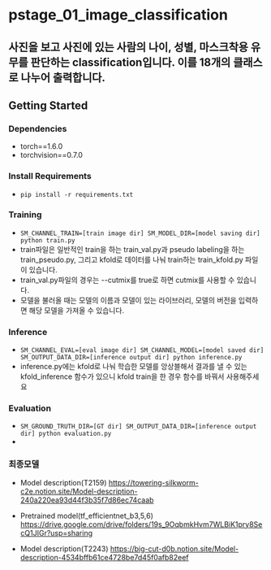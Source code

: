 # pstage_01_image_classification
## 사진을 보고 사진에 있는 사람의 나이, 성별, 마스크착용 유무를 판단하는 classification입니다. 이를 18개의 클래스로 나누어 출력합니다.

## Getting Started    
### Dependencies
- torch==1.6.0
- torchvision==0.7.0                                                              

### Install Requirements
- `pip install -r requirements.txt`

### Training
- `SM_CHANNEL_TRAIN=[train image dir] SM_MODEL_DIR=[model saving dir] python train.py`
- train파일은 일반적인 train을 하는 train_val.py과 pseudo labeling을 하는 train_pseudo.py, 그리고 kfold로 데이터를 나눠 train하는 train_kfold.py 파일이 있습니다.
- train_val.py파일의 경우는 --cutmix를 true로 하면 cutmix를 사용할 수 있습니다.
- 모델을 불러올 때는 모델의 이름과 모델이 있는 라이브러리, 모델의 버전을 입력하면 해당 모델을 가져올 수 있습니다.
### Inference
- `SM_CHANNEL_EVAL=[eval image dir] SM_CHANNEL_MODEL=[model saved dir] SM_OUTPUT_DATA_DIR=[inference output dir] python inference.py`
- inference.py에는 kfold로 나눠 학습한 모델를 앙상블해서 결과를 낼 수 있는 kfold_inference 함수가 있으니 kfold train을 한 경우 함수를 바꿔서 사용해주세요 
### Evaluation
- `SM_GROUND_TRUTH_DIR=[GT dir] SM_OUTPUT_DATA_DIR=[inference output dir] python evaluation.py`
-
### 최종모델
- Model description(T2159)
https://towering-silkworm-c2e.notion.site/Model-description-240a220ea93d44f3b35f7d86ec74caab
- Pretrained model(tf_efficientnet_b3,5,6)
https://drive.google.com/drive/folders/19s_9OqbmkHvm7WLBiK1pry8SecQ1JIGr?usp=sharing

- Model description(T2243)
https://big-cut-d0b.notion.site/Model-description-4534bffb61ce4728be7d45f0afb82eef

